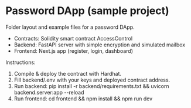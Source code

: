 # Password DApp (sample project)

Folder layout and example files for a password DApp.
- Contracts: Solidity smart contract AccessControl
- Backend: FastAPI server with simple encryption and simulated mailbox
- Frontend: Next.js app (register, login, dashboard)

Instructions:
1. Compile & deploy the contract with Hardhat.
2. Fill backend/.env with your keys and deployed contract address.
3. Run backend: pip install -r backend/requirements.txt && uvicorn backend.server:app --reload
4. Run frontend: cd frontend && npm install && npm run dev
